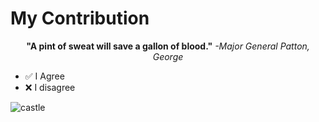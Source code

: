 # **My Contribution**

<p align="center"><strong> "A pint of sweat will save a gallon of blood."</strong><i> -Major General Patton, George</i> </p>

- ✅ I Agree
- ❌ I disagree


![castle](https://github.com/user-attachments/assets/3f280d38-ec37-46a8-a96a-57f14a34e24a)
